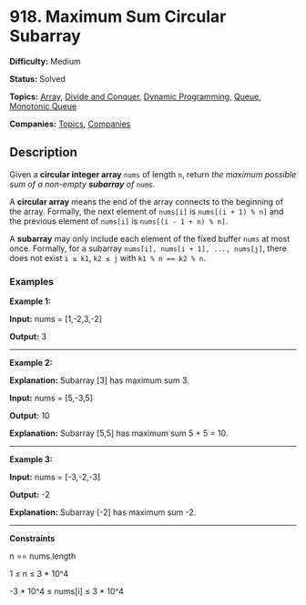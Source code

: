 # 918. Maximum Sum Circular Subarray

**Difficulty:** Medium

**Status:** Solved

**Topics:** [Array](#), [Divide and Conquer](#), [Dynamic Programming](#), [Queue](#), [Monotonic Queue](#)

**Companies:** [Topics](#), [Companies](#)

## Description

Given a **circular integer array** `nums` of length `n`, return *the maximum possible sum of a non-empty **subarray** of* `nums`.

A **circular array** means the end of the array connects to the beginning of the array. Formally, the next element of `nums[i]` is `nums[(i + 1) % n]` and the previous element of `nums[i]` is `nums[(i - 1 + n) % n]`.

A **subarray** may only include each element of the fixed buffer `nums` at most once. Formally, for a subarray `nums[i], nums[i + 1], ..., nums[j]`, there does not exist `i ≤ k1`, `k2 ≤ j` with `k1 % n == k2 % n`.

### Examples

**Example 1:**

**Input:** nums = [1,-2,3,-2]

**Output:** 3

---

**Example 2:**

**Explanation:** Subarray [3] has maximum sum 3.

 **Input:** nums = [5,-3,5]
 
**Output:** 10

**Explanation:** Subarray [5,5] has maximum sum 5 + 5 = 10.

---

**Example 3:**

 **Input:** nums = [-3,-2,-3]
 
**Output:** -2

**Explanation:** Subarray [-2] has maximum sum -2.

---

**Constraints**

n == nums.length

1 ≤ n ≤ 3 * 10^4

-3 * 10^4 ≤ nums[i] ≤ 3 * 10^4
